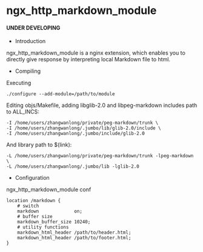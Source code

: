 ngx_http_markdown_module
========================

#### UNDER DEVELOPING

* Introduction

ngx_http_markdown_module is a nginx extension,
which enables you to directly give response
by interpreting local Markdown file to html.

* Compiling

Executing

    ./configure --add-module=/path/to/module

Editing objs/Makefile, adding libglib-2.0 and libpeg-markdown includes path to ALL_INCS:

    -I /home/users/zhangwanlong/private/peg-markdown/trunk \
    -I /home/users/zhangwanlong/.jumbo/lib/glib-2.0/include \
    -I /home/users/zhangwanlong/.jumbo/include/glib-2.0

And library path to $(link):

    -L /home/users/zhangwanlong/private/peg-markdown/trunk -lpeg-markdown \
    -L /home/users/zhangwanlong/.jumbo/lib -lglib-2.0

* Configuration

ngx_http_markdown_module conf 

    location /markdown {  
        # switch  
        markdown             on;  
        # buffer size  
        markdown_buffer_size 10240;  
        # utility functions  
        markdown_html_header /path/to/header.html;  
        markdown_html_header /path/to/footer.html;  
    }
